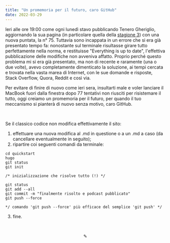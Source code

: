 ```yaml
---
title: "Un promemoria per il futuro, caro GitHub"
date: 2022-03-29
---
```

Ieri alle ore 19:00 come ogni lunedì stavo pubblicando Tenero Gheriglio, aggiornando la sua pagina (in particolare quella della [stagione 3](https://miry1919.github.io/hugosite/podcast/tenero-gheriglio-3/)) con una nuova puntata, la n° 75. Tuttavia sono incappata in un errore che si era già presentato tempo fa: nonostante sul terminale risultasse girare tutto perfettamente nella norma, e restituisse "Everything is up to date", l'effettiva pubblicazione delle modifiche non avveniva affatto. Proprio perché questo problema mi si era già presentato, ma non di recente e raramente (una o due volte), avevo completamente dimenticato la soluzione, ai tempi cercata e trovata nella vasta marea di Internet, con le sue domande e risposte, Stack Overflow, Quora, Reddit e così via.

Per evitare di finire di nuovo come ieri sera, insultarti male e voler lanciare il MacBook fuori dalla finestra dopo 77 tentativi non riusciti per risistemare il tutto, oggi creiamo un promemoria per il futuro, per quando il tuo meccanismo si pianterà di nuovo senza motivo, caro GitHub.

&nbsp;

Se il classico codice non modifica effettivamente il sito:

1. effettuare una nuova modifica al .md in questione o a un .md a caso (da cancellare eventualmente in seguito);
2. ripartire coi seguenti comandi da terminale:

```
cd quickstart
hugo
git status
git init

/* inizializzazione che risolve tutto (!) */

git status
git add --all
git commit -m "finalmente risolto e podcast pubblicato"
git push --force

*/ comando 'git push --force' più efficace del semplice 'git push' */
```

3. fine.

&nbsp;

<div align="center">
  ✎
</div>
